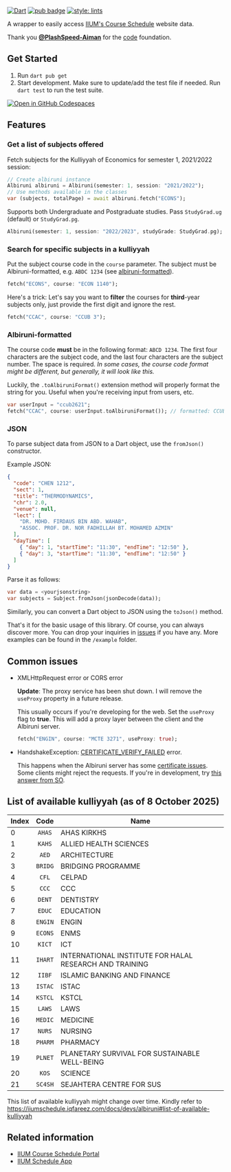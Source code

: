 [![Dart](https://img.shields.io/badge/dart-%230175C2.svg?logo=dart&logoColor=white)](https://dart.dev/)
[![pub badge](https://img.shields.io/pub/v/albiruni.svg)](https://pub.dev/packages/albiruni)
[![style: lints](https://img.shields.io/badge/style-lints-4BC0F5.svg)](https://pub.dev/packages/lints)

A wrapper to easily access [IIUM's Course Schedule](https://albiruni.iium.edu.my/myapps/StudentOnline/schedule1.php) website data.

Thank you [**@PlashSpeed-Aiman**](https://github.com/PlashSpeed-Aiman) for the [code](https://github.com/PlashSpeed-Aiman/IIUMCourseScheduleApp) foundation.

## Get Started

1. Run `dart pub get`
2. Start development. Make sure to update/add the test file if needed. Run `dart test` to run the test suite.

[![Open in GitHub Codespaces](https://github.com/codespaces/badge.svg)](https://codespaces.new/iiumschedule/albiruni)

## Features

### Get a list of subjects offered

Fetch subjects for the Kulliyyah of Economics for semester 1, 2021/2022 session:

```dart
// Create albiruni instance
Albiruni albiruni = Albiruni(semester: 1, session: "2021/2022");
// Use methods available in the classes
var (subjects, totalPage) = await albiruni.fetch("ECONS");
```

Supports both Undergraduate and Postgraduate studies. Pass `StudyGrad.ug` (default) or `StudyGrad.pg`.

```dart
Albiruni(semester: 1, session: "2022/2023", studyGrade: StudyGrad.pg);
```

### Search for specific subjects in a kulliyyah

Put the subject course code in the `course` parameter. The subject must be Albiruni-formatted, e.g. `ABDC 1234` (see [albiruni-formatted](#albiruni-formatted)).

```dart
fetch("ECONS", course: "ECON 1140");
```

Here's a trick: Let's say you want to **filter** the courses for **third**-year subjects only, just provide the first digit and ignore the rest.

```dart
fetch("CCAC", course: "CCUB 3");
```

### Albiruni-formatted

The course code **must** be in the following format: `ABCD 1234`. The first four characters are the subject code, and the last four characters are the subject number. The space is required. _In some cases, the course code format might be different, but generally, it will look like this._

Luckily, the `.toAlbiruniFormat()` extension method will properly format the string for you. Useful when you're receiving input from users, etc.

```dart
var userInput = "ccub2621";
fetch("CCAC", course: userInput.toAlbiruniFormat()); // formatted: CCUB 2621
```

### JSON

To parse subject data from JSON to a Dart object, use the `fromJson()` constructor.

Example JSON:

```json
{
  "code": "CHEN 1212",
  "sect": 1,
  "title": "THERMODYNAMICS",
  "chr": 2.0,
  "venue": null,
  "lect": [
    "DR. MOHD. FIRDAUS BIN ABD. WAHAB",
    "ASSOC. PROF. DR. NOR FADHILLAH BT. MOHAMED AZMIN"
  ],
  "dayTime": [
    { "day": 1, "startTime": "11:30", "endTime": "12:50" },
    { "day": 3, "startTime": "11:30", "endTime": "12:50" }
  ]
}
```

Parse it as follows:

```dart
var data = <yourjsonstring>
var subjects = Subject.fromJson(jsonDecode(data));
```

Similarly, you can convert a Dart object to JSON using the `toJson()` method.

That's it for the basic usage of this library. Of course, you can always discover more. You can drop your inquiries in [issues](https://github.com/iqfareez/albiruni/issues) if you have any. More examples can be found in the `/example` folder.

## Common issues

- XMLHttpRequest error or CORS error

  **Update**: The proxy service has been shut down. I will remove the `useProxy` property in a future release.

  This usually occurs if you're developing for the web. Set the `useProxy` flag to **true**. This will add a proxy layer between the client and the Albiruni server.

  ```dart
  fetch("ENGIN", course: "MCTE 3271", useProxy: true);
  ```

- HandshakeException: [CERTIFICATE_VERIFY_FAILED](https://github.com/iqfareez/iium_schedule/issues/10) error.

  This happens when the Albiruni server has some [certificate issues](https://github.com/iqfareez/iium_schedule/issues/10#issuecomment-1086550494). Some clients might reject the requests. If you're in development, try [this answer from SO](https://stackoverflow.com/a/61312927/13617136).

## List of available kulliyyah (as of 8 October 2025)

| Index |  Code   | Name                                                    |
| ----- | :-----: | ------------------------------------------------------- |
| 0     | `AHAS`  | AHAS KIRKHS                                             |
| 1     | `KAHS`  | ALLIED HEALTH SCIENCES                                  |
| 2     |  `AED`  | ARCHITECTURE                                            |
| 3     | `BRIDG` | BRIDGING PROGRAMME                                      |
| 4     |  `CFL`  | CELPAD                                                  |
| 5     |  `CCC`  | CCC                                                     |
| 6     | `DENT`  | DENTISTRY                                               |
| 7     | `EDUC`  | EDUCATION                                               |
| 8     | `ENGIN` | ENGIN                                                   |
| 9     | `ECONS` | ENMS                                                    |
| 10    | `KICT`  | ICT                                                     |
| 11    | `IHART` | INTERNATIONAL INSTITUTE FOR HALAL RESEARCH AND TRAINING |
| 12    | `IIBF`  | ISLAMIC BANKING AND FINANCE                             |
| 13    | `ISTAC` | ISTAC                                                   |
| 14    | `KSTCL` | KSTCL                                                   |
| 15    | `LAWS`  | LAWS                                                    |
| 16    | `MEDIC` | MEDICINE                                                |
| 17    | `NURS`  | NURSING                                                 |
| 18    | `PHARM` | PHARMACY                                                |
| 19    | `PLNET` | PLANETARY SURVIVAL FOR SUSTAINABLE WELL-BEING           |
| 20    |  `KOS`  | SCIENCE                                                 |
| 21    | `SC4SH` | SEJAHTERA CENTRE FOR SUS                                |

This list of available kulliyyah might change over time. Kindly refer to https://iiumschedule.iqfareez.com/docs/devs/albiruni#list-of-available-kulliyyah

## Related information

- [IIUM Course Schedule Portal](https://albiruni.iium.edu.my/myapps/StudentOnline/schedule1.php)
- [IIUM Schedule App](https://iiumschedule.iqfareez.com)
